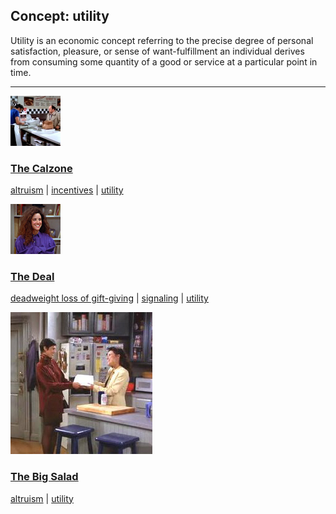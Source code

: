 ## Concept: utility

Utility is an economic concept referring to the precise degree of personal satisfaction, pleasure, or sense of want-fulfillment an individual derives from consuming some quantity of a good or service at a particular point in time.

<hr>
<div class="clip-listing">
<img src="media/icons/calzone.jpg" alt="The Calzone icon">

### [The Calzone](../clip/75/)

[altruism](/concept/altruism/) | [incentives](/concept/incentives/) | [utility](/concept/utility/)
</div>

<div class="clip-listing">
<img src="media/icons/deal_clip2.jpg" alt="The Deal icon">

### [The Deal](../clip/16/)

[deadweight loss of gift-giving](/concept/deadweight-loss-of-gift-giving/) | [signaling](/concept/signaling/) | [utility](/concept/utility/)
</div>

<div class="clip-listing">
<img src="media/icons/seinfeld_big_salad.jpg" alt="The Big Salad icon">

### [The Big Salad](../clip/98/)

[altruism](/concept/altruism/) | [utility](/concept/utility/)
</div>


